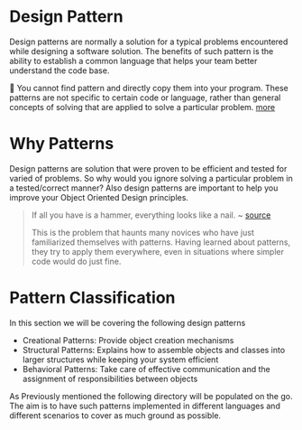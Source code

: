 # Design Pattern

Design patterns are normally a solution for a typical problems encountered while designing a software solution. The benefits of such pattern is the ability to establish a common language that helps your team better understand the code base. 



:no_good: You cannot find pattern and directly copy them into your program. These patterns are not specific to certain code or language, rather than general concepts of solving that are applied to solve a particular problem. [more](https://refactoring.guru/design-patterns/what-is-pattern)



# Why Patterns

Design patterns are solution that were proven to be efficient and tested for varied of problems. So why would you ignore solving a particular problem in a tested/correct manner? Also design patterns are important to help you improve your Object Oriented Design principles. 



> If all you have is a hammer, everything looks like a nail. ~ [source](https://refactoring.guru/design-patterns/criticism) 
>
> 
>
> This is the problem that haunts many novices who have just familiarized themselves with patterns. Having learned about patterns, they try to apply them everywhere, even in situations where simpler code would do just fine.



# Pattern Classification 

In this section we will be covering the following design patterns

* Creational Patterns: Provide object creation mechanisms
* Structural Patterns: Explains how to assemble objects and classes into larger structures while keeping your system efficient
* Behavioral Patterns: Take care of effective communication and the assignment of responsibilities between objects



As Previously mentioned the following directory will be populated on the go. The aim is to have such patterns implemented in different languages and different scenarios to cover as much ground as possible. 